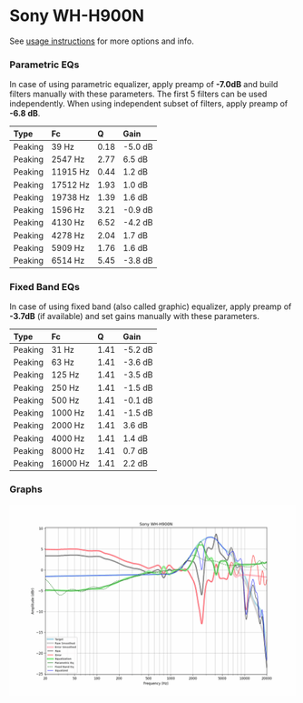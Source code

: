 # Sony WH-H900N
See [usage instructions](https://github.com/jaakkopasanen/AutoEq#usage) for more options and info.

### Parametric EQs
In case of using parametric equalizer, apply preamp of **-7.0dB** and build filters manually
with these parameters. The first 5 filters can be used independently.
When using independent subset of filters, apply preamp of **-6.8 dB**.

| Type    | Fc       |    Q | Gain    |
|:--------|:---------|:-----|:--------|
| Peaking | 39 Hz    | 0.18 | -5.0 dB |
| Peaking | 2547 Hz  | 2.77 | 6.5 dB  |
| Peaking | 11915 Hz | 0.44 | 1.2 dB  |
| Peaking | 17512 Hz | 1.93 | 1.0 dB  |
| Peaking | 19738 Hz | 1.39 | 1.6 dB  |
| Peaking | 1596 Hz  | 3.21 | -0.9 dB |
| Peaking | 4130 Hz  | 6.52 | -4.2 dB |
| Peaking | 4278 Hz  | 2.04 | 1.7 dB  |
| Peaking | 5909 Hz  | 1.76 | 1.6 dB  |
| Peaking | 6514 Hz  | 5.45 | -3.8 dB |

### Fixed Band EQs
In case of using fixed band (also called graphic) equalizer, apply preamp of **-3.7dB**
(if available) and set gains manually with these parameters.

| Type    | Fc       |    Q | Gain    |
|:--------|:---------|:-----|:--------|
| Peaking | 31 Hz    | 1.41 | -5.2 dB |
| Peaking | 63 Hz    | 1.41 | -3.6 dB |
| Peaking | 125 Hz   | 1.41 | -3.5 dB |
| Peaking | 250 Hz   | 1.41 | -1.5 dB |
| Peaking | 500 Hz   | 1.41 | -0.1 dB |
| Peaking | 1000 Hz  | 1.41 | -1.5 dB |
| Peaking | 2000 Hz  | 1.41 | 3.6 dB  |
| Peaking | 4000 Hz  | 1.41 | 1.4 dB  |
| Peaking | 8000 Hz  | 1.41 | 0.7 dB  |
| Peaking | 16000 Hz | 1.41 | 2.2 dB  |

### Graphs
![](./Sony%20WH-H900N.png)